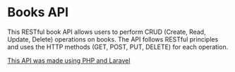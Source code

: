 # Books API

This RESTful book API allows users to perform CRUD (Create, Read, Update, Delete) operations on books. The API follows RESTful principles and uses the HTTP methods (GET, POST, PUT, DELETE) for each operation. 

[This API was made using PHP and Laravel](https://laravel.com/)

